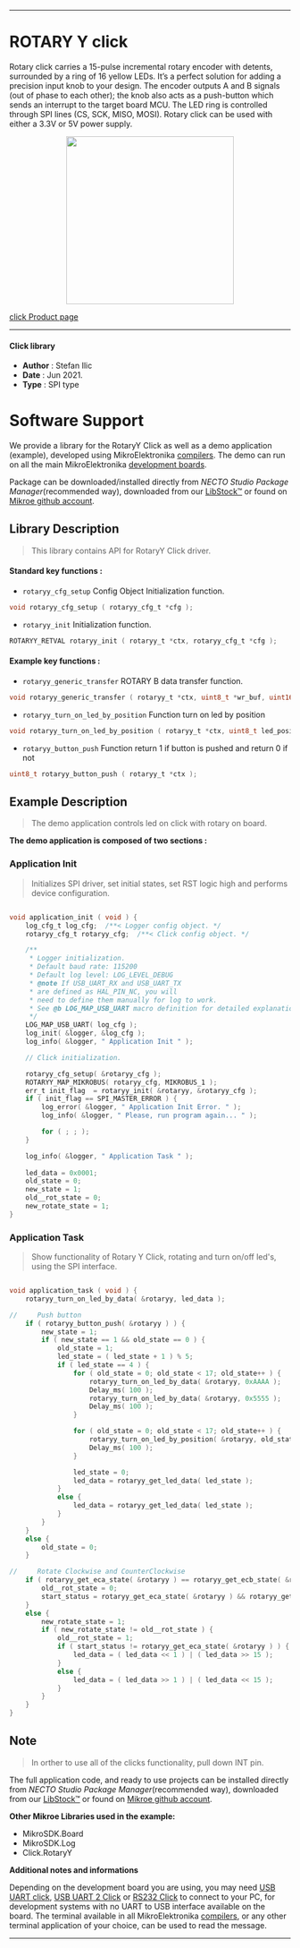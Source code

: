 
---
# ROTARY Y click

Rotary click carries a 15-pulse incremental rotary encoder with detents, surrounded by a ring of 16 yellow LEDs. It’s a perfect solution for adding a precision input knob to your design. The encoder outputs A and B signals (out of phase to each other); the knob also acts as a push-button which sends an interrupt to the target board MCU. The LED ring is controlled through SPI lines (CS, SCK, MISO, MOSI). Rotary click can be used with either a 3.3V or 5V power supply.

<p align="center">
  <img src="https://download.mikroe.com/images/click_for_ide/rotaryy_click.png" height=300px>
</p>

[click Product page](https://www.mikroe.com/rotary-y-click)

---


#### Click library

- **Author**        : Stefan Ilic
- **Date**          : Jun 2021.
- **Type**          : SPI type


# Software Support

We provide a library for the RotaryY Click
as well as a demo application (example), developed using MikroElektronika
[compilers](https://www.mikroe.com/necto-studio).
The demo can run on all the main MikroElektronika [development boards](https://www.mikroe.com/development-boards).

Package can be downloaded/installed directly from *NECTO Studio Package Manager*(recommended way), downloaded from our [LibStock&trade;](https://libstock.mikroe.com) or found on [Mikroe github account](https://github.com/MikroElektronika/mikrosdk_click_v2/tree/master/clicks).

## Library Description

> This library contains API for RotaryY Click driver.

#### Standard key functions :

- `rotaryy_cfg_setup` Config Object Initialization function.
```c
void rotaryy_cfg_setup ( rotaryy_cfg_t *cfg );
```

- `rotaryy_init` Initialization function.
```c
ROTARYY_RETVAL rotaryy_init ( rotaryy_t *ctx, rotaryy_cfg_t *cfg );
```

#### Example key functions :

- `rotaryy_generic_transfer` ROTARY B data transfer function.
```c
void rotaryy_generic_transfer ( rotaryy_t *ctx, uint8_t *wr_buf, uint16_t wr_len, uint8_t *rd_buf, uint16_t rd_len );
```

- `rotaryy_turn_on_led_by_position` Function turn on led by position
```c
void rotaryy_turn_on_led_by_position ( rotaryy_t *ctx, uint8_t led_position );
```

- `rotaryy_button_push` Function return 1 if button is pushed and return 0 if not
```c
uint8_t rotaryy_button_push ( rotaryy_t *ctx );
```

## Example Description

> The demo application controls led on click with rotary on board.

**The demo application is composed of two sections :**

### Application Init

> Initializes SPI driver, set initial states, set RST logic high and performs device configuration.

```c

void application_init ( void ) {
    log_cfg_t log_cfg;  /**< Logger config object. */
    rotaryy_cfg_t rotaryy_cfg;  /**< Click config object. */

    /** 
     * Logger initialization.
     * Default baud rate: 115200
     * Default log level: LOG_LEVEL_DEBUG
     * @note If USB_UART_RX and USB_UART_TX 
     * are defined as HAL_PIN_NC, you will 
     * need to define them manually for log to work. 
     * See @b LOG_MAP_USB_UART macro definition for detailed explanation.
     */
    LOG_MAP_USB_UART( log_cfg );
    log_init( &logger, &log_cfg );
    log_info( &logger, " Application Init " );

    // Click initialization.

    rotaryy_cfg_setup( &rotaryy_cfg );
    ROTARYY_MAP_MIKROBUS( rotaryy_cfg, MIKROBUS_1 );
    err_t init_flag  = rotaryy_init( &rotaryy, &rotaryy_cfg );
    if ( init_flag == SPI_MASTER_ERROR ) {
        log_error( &logger, " Application Init Error. " );
        log_info( &logger, " Please, run program again... " );

        for ( ; ; );
    }

    log_info( &logger, " Application Task " );
    
    led_data = 0x0001;
    old_state = 0;
    new_state = 1;
    old__rot_state = 0;
    new_rotate_state = 1;
}

```

### Application Task

> Show functionality of Rotary Y Click, rotating and turn on/off led's, using the SPI interface.

```c

void application_task ( void ) {
    rotaryy_turn_on_led_by_data( &rotaryy, led_data );

//     Push button
    if ( rotaryy_button_push( &rotaryy ) ) {
        new_state = 1;
        if ( new_state == 1 && old_state == 0 ) {
            old_state = 1;
            led_state = ( led_state + 1 ) % 5;
            if ( led_state == 4 ) {
                for ( old_state = 0; old_state < 17; old_state++ ) {
                    rotaryy_turn_on_led_by_data( &rotaryy, 0xAAAA );
                    Delay_ms( 100 );
                    rotaryy_turn_on_led_by_data( &rotaryy, 0x5555 );
                    Delay_ms( 100 );
                }

                for ( old_state = 0; old_state < 17; old_state++ ) {
                    rotaryy_turn_on_led_by_position( &rotaryy, old_state );
                    Delay_ms( 100 );
                }

                led_state = 0;
                led_data = rotaryy_get_led_data( led_state );
            }
            else {
                led_data = rotaryy_get_led_data( led_state );
            }
        }
    }
    else {
        old_state = 0;
    }

//     Rotate Clockwise and CounterClockwise
    if ( rotaryy_get_eca_state( &rotaryy ) == rotaryy_get_ecb_state( &rotaryy ) ) {
        old__rot_state = 0;
        start_status = rotaryy_get_eca_state( &rotaryy ) && rotaryy_get_ecb_state( &rotaryy );
    }
    else {
        new_rotate_state = 1;
        if ( new_rotate_state != old__rot_state ) {
            old__rot_state = 1;
            if ( start_status != rotaryy_get_eca_state( &rotaryy ) ) {
                led_data = ( led_data << 1 ) | ( led_data >> 15 );
            }
            else {
                led_data = ( led_data >> 1 ) | ( led_data << 15 );
            }
        }
    }
}

```

## Note

> In orther to use all of the clicks functionality, pull down INT pin.

The full application code, and ready to use projects can be installed directly from *NECTO Studio Package Manager*(recommended way), downloaded from our [LibStock&trade;](https://libstock.mikroe.com) or found on [Mikroe github account](https://github.com/MikroElektronika/mikrosdk_click_v2/tree/master/clicks).

**Other Mikroe Libraries used in the example:**

- MikroSDK.Board
- MikroSDK.Log
- Click.RotaryY

**Additional notes and informations**

Depending on the development board you are using, you may need
[USB UART click](http://shop.mikroe.com/usb-uart-click),
[USB UART 2 Click](http://shop.mikroe.com/usb-uart-2-click) or
[RS232 Click](http://shop.mikroe.com/rs232-click) to connect to your PC, for
development systems with no UART to USB interface available on the board. The
terminal available in all MikroElektronika
[compilers](http://shop.mikroe.com/compilers), or any other terminal application
of your choice, can be used to read the message.

---
